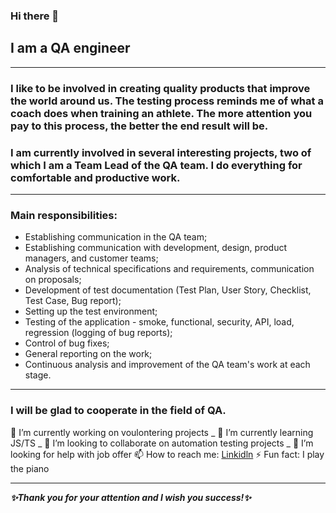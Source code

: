 ### Hi there 👋

## I am a QA engineer
___
### I like to be involved in creating quality products that improve the world around us. The testing process reminds me of what a coach does when training an athlete. The more attention you pay to this process, the better the end result will be.

### I am currently involved in several interesting projects, two of which I am a Team Lead of the QA team. I do everything for comfortable and productive work.
___
### Main responsibilities:
- Establishing communication in the QA team;
- Establishing communication with development, design, product managers, and customer teams;
- Analysis of technical specifications and requirements, communication on proposals;
- Development of test documentation (Test Plan, User Story, Checklist, Test Case, Bug report);
- Setting up the test environment;
- Testing of the application - smoke, functional, security, API, load, regression (logging of bug reports);
- Control of bug fixes;
- General reporting on the work;
- Continuous analysis and improvement of the QA team's work at each stage.
___
### I will be glad to cooperate in the field of QA.

🔭 I’m currently working on voulontering projects
_
🌱 I’m currently learning JS/TS
_
👯 I’m looking to collaborate on automation testing projects
_
🤔 I’m looking for help with job offer
📫 How to reach me: [Linkidln](https://www.linkedin.com/in/serhiiqaengineer/)
⚡ Fun fact: I play the piano
___
***✨Thank you for your attention and I wish you success!✨***
